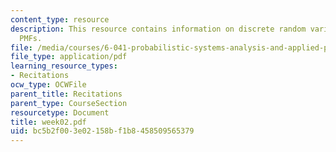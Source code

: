 ```yaml
---
content_type: resource
description: This resource contains information on discrete random variables, and
  PMFs.
file: /media/courses/6-041-probabilistic-systems-analysis-and-applied-probability-spring-2006/bc5b2f003e02158bf1b8458509565379_week02.pdf
file_type: application/pdf
learning_resource_types:
- Recitations
ocw_type: OCWFile
parent_title: Recitations
parent_type: CourseSection
resourcetype: Document
title: week02.pdf
uid: bc5b2f00-3e02-158b-f1b8-458509565379
---
```


